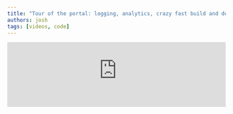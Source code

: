 ```yaml
---
title: "Tour of the portal: logging, analytics, crazy fast build and deploy"
authors: josh
tags: [videos, code]
---
```


<iframe width="100%" src="https://www.youtube-nocookie.com/embed/HRSRSDLTh0s" title="YouTube video player" frameborder="0" allow="accelerometer; autoplay; clipboard-write; encrypted-media; gyroscope; picture-in-picture" allowfullscreen></iframe>
